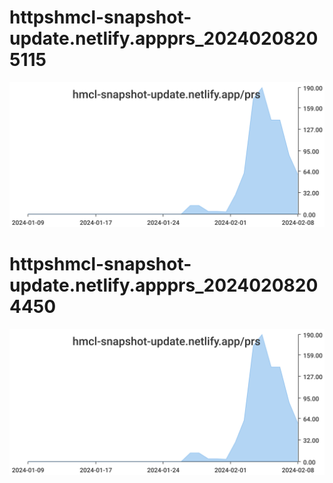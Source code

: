 # httpshmcl-snapshot-update.netlify.appprs_20240208205115
![httpshmcl-snapshot-update.netlify.appprs_20240208205115](/dailyhitssvg/httpshmcl-snapshot-update.netlify.appprs_20240208205115.svg)
# httpshmcl-snapshot-update.netlify.appprs_20240208204450
![httpshmcl-snapshot-update.netlify.appprs_20240208204450](/dailyhitssvg/httpshmcl-snapshot-update.netlify.appprs_20240208204450.svg)
